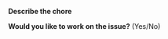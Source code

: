 **Describe the chore**
<!-- A clear and concise description of what you want to do. -->

**Would you like to work on the issue?** (Yes/No)
